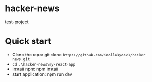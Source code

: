 # hacker-news

test-project

# Quick start

- Clone the repo: git clone `https://github.com/inallukyaev1/hacker-news.git`
- `cd .\hacker-news\my-react-app`
- Install npm: npm install
- start application: npm run dev
